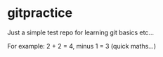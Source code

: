 # gitpractice
Just a simple test repo for learning git basics etc...

For example: 2 + 2 = 4, minus 1 = 3 (quick maths...)
